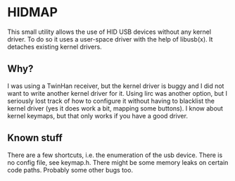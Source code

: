HIDMAP
================================

This small utility allows the use of HID USB devices without any kernel driver. To do so it uses a user-space driver with the help of libusb(x). It detaches existing kernel drivers.

Why?
----

I was using a TwinHan receiver, but the kernel driver is buggy and I did not want to write another kernel driver for it. Using lirc was another option, but I seriously lost track of how to configure it without having to blacklist the kernel driver (yes it does work a bit, mapping some buttons). I know about kernel keymaps, but that only works if you have a good driver.


Known stuff
-----------

There are a few shortcuts, i.e. the enumeration of the usb device. There is no config file, see keymap.h. There might be some memory leaks on certain code paths. Probably some other bugs too.
